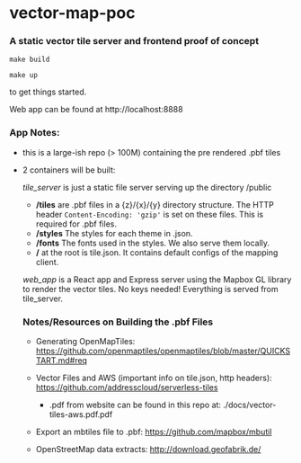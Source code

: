 # vector-map-poc
### A static vector tile server and frontend proof of concept

`make build`

`make up`

to get things started.

Web app can be found at http://localhost:8888

### App Notes:
- this is a large-ish repo (> 100M) containing the pre rendered .pbf tiles
- 2 containers will be built:

  *tile_server* is just a static file server serving up the directory /public
    - **/tiles** are .pbf files in a {z}/{x}/{y} directory structure. The HTTP header `Content-Encoding: 'gzip'` is set on these files. This is required for .pbf files.
    - **/styles** The styles for each theme in .json.
    - **/fonts** The fonts used in the styles. We also serve them locally.
    - **/** at the root is tile.json. It contains default configs of the mapping client.

  *web_app* is a React app and Express server using the Mapbox GL library to render the vector tiles. No keys needed! Everything is served from tile_server.


  ### Notes/Resources on Building the .pbf Files

  - Generating OpenMapTiles: https://github.com/openmaptiles/openmaptiles/blob/master/QUICKSTART.md#req

  - Vector Files and AWS (important info on tile.json, http headers): https://github.com/addresscloud/serverless-tiles
    - .pdf from website can be found in this repo at: ./docs/vector-tiles-aws.pdf.pdf

  - Export an mbtiles file to .pbf: https://github.com/mapbox/mbutil

  - OpenStreetMap data extracts: http://download.geofabrik.de/

